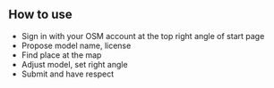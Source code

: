 ## How to use
* Sign in with your OSM account at the top right angle of start page
* Propose model name, license
* Find place at the map
* Adjust model, set right angle
* Submit and have respect
